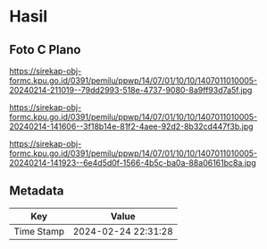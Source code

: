 # Hasil

## Foto C Plano

https://sirekap-obj-formc.kpu.go.id/0391/pemilu/ppwp/14/07/01/10/10/1407011010005-20240214-211019--79dd2993-518e-4737-9080-8a9ff93d7a5f.jpg

https://sirekap-obj-formc.kpu.go.id/0391/pemilu/ppwp/14/07/01/10/10/1407011010005-20240214-141606--3f18b14e-81f2-4aee-92d2-8b32cd447f3b.jpg

https://sirekap-obj-formc.kpu.go.id/0391/pemilu/ppwp/14/07/01/10/10/1407011010005-20240214-141923--6e4d5d0f-1566-4b5c-ba0a-88a06161bc8a.jpg


## Metadata

| Key        | Value               |
| ---------- | ------------------- |
| Time Stamp | 2024-02-24 22:31:28 |



